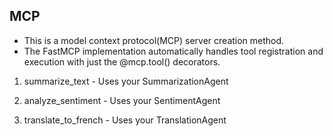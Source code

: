 ## MCP
- This is a model context protocol(MCP) server creation method.
- The FastMCP implementation automatically handles tool registration and execution with just the @mcp.tool() decorators.

1. summarize_text - Uses your SummarizationAgent

2. analyze_sentiment - Uses your SentimentAgent

3. translate_to_french - Uses your TranslationAgent
